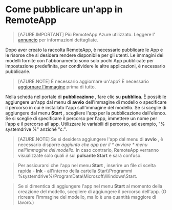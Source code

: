 <properties
    pageTitle="Pubblicare un'app in Azure RemoteApp | Microsoft Azure"
    description="Informazioni su come pubblicare applicazioni e risorse in Azure RemoteApp."
    services="remoteapp"
    documentationCenter=""
    authors="lizap"
    manager="mbaldwin" />

<tags
    ms.service="remoteapp"
    ms.workload="tbd"
    ms.tgt_pltfrm="na"
    ms.devlang="na"
    ms.topic="article"
    ms.date="08/15/2016"
    ms.author="elizapo" />


# <a name="how-to-publish-an-app-in-remoteapp"></a>Come pubblicare un'app in RemoteApp

> [AZURE.IMPORTANT]
> Più RemoteApp Azure utilizzato. Leggere l' [annuncio](https://go.microsoft.com/fwlink/?linkid=821148) per informazioni dettagliate.

Dopo aver creato la raccolta RemoteApp, è necessario pubblicare le App e le risorse che si desidera rendere disponibile per gli utenti. Le immagini dei modelli fornite con l'abbonamento sono solo pochi App pubblicate per impostazione predefinita, per condividere le altre applicazioni, è necessario pubblicarle.

> [AZURE.NOTE] È necessario aggiornare un'app? È necessario [aggiornare l'immagine](remoteapp-update.md) prima di tutto.

Nella scheda nel portale di **pubblicazione** , fare clic su **pubblica**. È possibile aggiungere un'app dal menu di **avvio** dell'immagine di modello o specificare il percorso in cui è installato l'app sull'immagine del modello. Se si sceglie di aggiungere dal menu **Start** , scegliere l'app per la pubblicazione dall'elenco. Se si sceglie di specificare il percorso per l'app, immettere un nome per l'app e il percorso all'app. Utilizzare le variabili di percorso, ad esempio, "% systemdrive %" anziché "c:\".

> [AZURE.NOTE] Se si desidera aggiungere l'app dal menu di **avvio** , è necessario disporre *aggiunto che app per il * *avviare* * menu nell'immagine del modello.* In caso contrario, RemoteApp verranno visualizzate solo quali *è* sul **pulsante Start** e sarà confuso. 

>Per assicurarsi che l'app nel menu **Start** , inserire un file di scelta rapida - **lnk** - all'interno della cartella Start\Programmi %systemdrive%\ProgramData\Microsoft\Windows\Start.

> Se si dimentica di aggiungere l'app nel menu **Start** al momento della creazione del modello, scegliere di aggiungere il percorso dell'app. (O ricreare l'immagine del modello, ma lo è una quantità maggiore di lavoro.)


 
